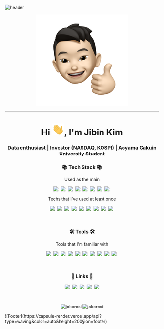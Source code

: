 ![header](https://capsule-render.vercel.app/api?type=wave&color=auto&height=300&section=header&text=JibinKim%20&fontSize=70)
<p align="center">
<img src="https://github.com/jokercsi/jokercsi/blob/main/profile.png" width="300px">
</p>
<hr>
<h1 align="center">Hi <img width="40px" src="https://raw.githubusercontent.com/ABSphreak/ABSphreak/master/gifs/Hi.gif">, I'm Jibin Kim</h1>
<h3 align="center">Data enthusiast | Investor (NASDAQ, KOSPI) | Aoyama Gakuin University Student</h3>
</p>


<h3 align="center">📚 Tech Stack 📚</h3>

<p align="center"> Used as the main </p>
<p align="center">
	<img src="https://img.shields.io/badge/Python-3766AB?style=flat-square&logo=Python&logoColor=white"/></a>&nbsp 
  	<img src="https://img.shields.io/badge/Java-DF3A01?style=flat-square&logo=java&logoColor=white"/></a>&nbsp 
	<img src="https://img.shields.io/badge/C-A8B9CC?style=flat-square&logo=C&logoColor=white"/></a>&nbsp
	<img src="https://img.shields.io/badge/Javascript-ffb13b?style=flat-square&logo=javascript&logoColor=white"/></a>&nbsp
  	<img src="https://img.shields.io/badge/React-61DAFB?style=flat-square&logo=React&logoColor=white"/></a>&nbsp
  	<img src="https://img.shields.io/badge/React_Native-20232A?style=flat-square&logo=react&logoColor=61DAFB"/></a>&nbsp
  	<img src="https://img.shields.io/badge/MySQL-E6B91E?style=flat-square&logo=MySql&logoColor=white"/></a>&nbsp 
	<img src="https://img.shields.io/badge/Vue-02318D6?style=flat-square&logo=vue.js&logoColor=white"/></a>&nbsp
</p>
<p align="center"> Techs that I've used at least once </p>
<p align="center">
	<img src="https://img.shields.io/badge/C++-00599C?style=flat-square&logo=C%2B%2B&logoColor=white"/></a>&nbsp 
  	<img src="https://img.shields.io/badge/Android%20Studio-3DDC84?style=flat-square&logo=Android&logoColor=white"/></a>&nbsp 
	<img src="https://img.shields.io/badge/Laravel-FF2D20?style=flat-square&&logo=laravel&logoColor=white"/></a>&nbsp 
  	<img src="https://img.shields.io/badge/SpringBoot-6DB33F?style=flat-square&logo=Spring&logoColor=white"/></a>&nbsp 
  	<img src="https://img.shields.io/badge/SQLite-092E20?style=flat-square&logo=sqlite&logoColor=white"/></a>&nbsp 
	<img src="https://img.shields.io/badge/Ruby-E50914?style=flat-square&logo=ruby&logoColor=white"/></a>&nbsp
	<img src="https://img.shields.io/badge/R-75AADB?style=flat-square&logo=r&logoColor=white"/></a>&nbsp
	<img src="https://img.shields.io/badge/PHP-39E09B?style=flat-square&logo=php&logoColor=white"/></a>&nbsp 
	<img src="https://img.shields.io/badge/Typescript-3178C6?style=flat-square&logo=typescript&logoColor=white"/></a>&nbsp 
</p>
<br>
<h3 align="center">🛠️ Tools 🛠️</h3>
<p align="center"> Tools that I'm familiar with </p>

<p align="center">  
	<img src="https://img.shields.io/badge/Slack-4A154B?style=flat-square&logo=slack&logoColor=white"/></a>&nbsp
	<img src="https://img.shields.io/badge/Jira-0052CC?style=flat-square&logo=Jira&logoColor=white"/></a>&nbsp
	<img src="https://img.shields.io/badge/Udemy-EC5252?style=flat-square&logo=Udemy&logoColor=white"/></a>&nbsp
	<img src="https://img.shields.io/badge/Figma-F24E1E?style=flat-square&logo=figma&logoColor=white"/></a>&nbsp
	<img src="https://img.shields.io/badge/Adobe%20XD-470137?style=flat-square&logo=Adobe%20XD&logoColor=#FF61F6"/></a>&nbsp
  	<img src="https://img.shields.io/badge/AWS-FF9900?style=flat-square&logo=amazon-aws&logoColor=white"/></a>&nbsp
	<img src="https://img.shields.io/badge/Linux-FCC624?style=flat-square&logo=linux&logoColor=white"/></a>&nbsp
	<img src="https://img.shields.io/badge/Ubuntu-E95420?style=flat-square&logo=ubuntu&logoColor=white"/></a>&nbsp
	<img src="https://img.shields.io/badge/Miro-050038?style=flat-square&logo=Miro&logoColor=white"/></a>&nbsp
	<img src="https://img.shields.io/badge/Docker-2496ED?style=flat-square&logo=docker&logoColor=white"/></a>&nbsp 
</p>
  
<br>
<h3 align="center"> 🍒 Links 🍒 </h3>
<p align="center">
  	<a href="https://blog.naver.com/jokercsi1"><img src="https://img.shields.io/badge/Blogger-FF5722?style=for-the-badge&logo=blogger&logoColor=white"/></a>&nbsp
	<a href="https://www.instagram.com/jibin_ary/"><img src="https://img.shields.io/badge/Instagram-E4405F?style=for-the-badge&logo=Instagram&logoColor=white&link=https://www.instagram.com/jibin_ary/"/></a>&nbsp
	<a href="https://www.facebook.com/jibin.kim.7/"><img src="https://img.shields.io/badge/Facebook-1877F2?style=for-the-badge&logo=facebook&logoColor=white"/></a>&nbsp
	<a href="https://witty-myrtle-8bc.notion.site/Blog-498929854b3d48f698fc70b7c536fb51"><img src="https://img.shields.io/badge/Notion-000000?style=for-the-badge&logo=notion&logoColor=white"/></a>&nbsp
  	<a href="mailto:jokercsi@gmail.com"><img src="https://img.shields.io/badge/Gmail-d14836?style=for-the-badge&logo=Gmail&logoColor=white&link=jokercsi@gmail.com"/></a>
</p>
  
  
  
<br>
<p align="center">
	<img src="https://github-readme-stats.vercel.app/api/top-langs/?username=jokercsi&layout=compact&hide=html" alt="jokercsi"/>  
	<img src="https://github-readme-stats.vercel.app/api?username=jokercsi&show_icons=true" alt="jokercsi"/>
</p>
![Footer](https://capsule-render.vercel.app/api?type=waving&color=auto&height=200&section=footer)
